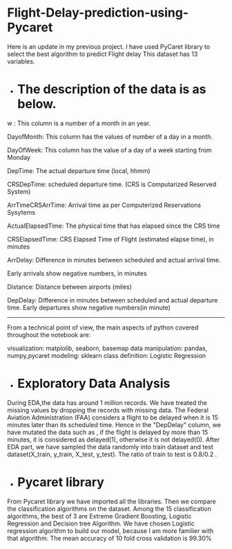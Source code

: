 # Flight-Delay-prediction-using-Pycaret
Here is an update in my previous project. I have used PyCaret library to select the best algorithm to predict Flight delay
This dataset has 13 variables.
- # The description of the data is as below.

w : This column is a number of a month in an year.

DayofMonth: This column has the values of number of a day in a month.

DayOfWeek: This column has the value of a day of a week starting from Monday

DepTime: The actual departure time (local, hhmm)

CRSDepTime: scheduled departure time. (CRS is Computarized Reserved System)

ArrTimeCRSArrTime: Arrival time as per  Computerized Reservations Sysytems

ActualElapsedTime: The physical time that has elapsed since the CRS time

CRSElapsedTime: CRS Elapsed Time of Flight (estimated elapse time), in minutes

ArrDelay: Difference in minutes between scheduled and actual arrival time.

Early arrivals show negative numbers, in minutes

Distance: Distance between airports (miles)

DepDelay: Difference in minutes between scheduled and actual departure time.
Early departures show negative numbers(in minute)
_________________________________________________________________________________________________________________________________________________________________________________
From a technical point of view, the main aspects of python covered throughout the notebook are:

visualization: matplolib, seaborn, basemap
data manipulation: pandas, numpy,pycaret
modeling: sklearn
class definition: Logistic Regression

- # Exploratory Data Analysis

During EDA,the data has around 1 million records. We have treated the missing values by dropping the records with missing data. 
The Federal Aviation Administration (FAA) considers a flight to be delayed when it is 15 minutes later than its scheduled time. Hence in the "DepDelay" column,
we have mutated the data such as , if the flight is delayed by more than 15 minutes, it is considered as delayed(1), otherwise it is not delayed(0).
After EDA part, we have sampled the data randomly into train dataset and test dataset(X_train, y_train, X_test, y_test). The ratio of train to test is 0.8/0.2 .

- # Pycaret library
From Pycaret library we have imported all the libraries.
Then we compare the classification algorithms on the dataset. 
Among the 15 classification algorithms, the best of 3 are Extreme Gradient Boosting, Logistic Regression and Decision tree Algorithm.
We have chosen Logistic regression algorithm to build our model, because I am more familier with that algorithm.
The mean accuracy of 10 fold cross validation is 99.30%
